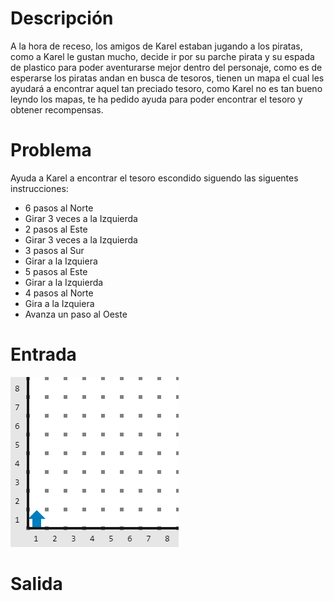# Descripción

A la hora de receso, los amigos de Karel estaban jugando a los piratas, como a Karel le gustan mucho, decide ir por su parche pirata y su espada de plastico para poder aventurarse mejor dentro del personaje, como es de esperarse los piratas andan en busca de tesoros, tienen  un mapa el cual les ayudará a encontrar aquel tan preciado tesoro, como Karel no es tan bueno leyndo los mapas, te ha pedido ayuda para poder encontrar el tesoro y obtener recompensas.

# Problema

Ayuda a Karel a encontrar el tesoro escondido siguendo las siguentes instrucciones:
 
  +  6 pasos al Norte
  +  Girar 3 veces a la Izquierda
  +  2 pasos al Este
  +  Girar 3 veces a la Izquierda
  +  3 pasos al Sur 
  +  Girar a la Izquiera
  +  5 pasos al Este
  +  Girar a la Izquierda
  +  4 pasos al Norte
  +  Gira a la Izquiera
  +  Avanza un paso al Oeste

# Entrada

![entrada](entrada.png)

# Salida

